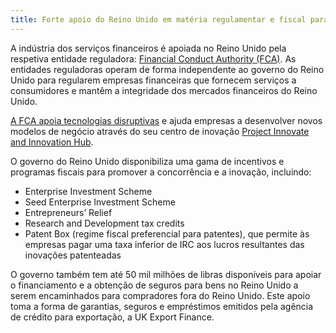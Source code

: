 ```yaml
---
title: Forte apoio do Reino Unido em matéria regulamentar e fiscal para empresas financeiras
---
```

A indústria dos serviços financeiros é apoiada no Reino Unido pela respetiva entidade reguladora: [Financial Conduct Authority (FCA)](https://www.fca.org.uk/about/the-fca). As entidades reguladoras operam de forma independente ao governo do Reino Unido para regularem empresas financeiras que fornecem serviços a consumidores e mantêm a integridade dos mercados financeiros do Reino Unido.

[A FCA apoia tecnologias disruptivas](https://www.fca.org.uk/news/speeches/uk-fintech-regulating-innovation) e ajuda empresas a desenvolver novos modelos de negócio através do seu centro de inovação [Project Innovate and Innovation Hub](https://www.fca.org.uk/firms/project-innovate-innovation-hub).

O governo do Reino Unido disponibiliza uma gama de incentivos e programas fiscais para promover a concorrência e a inovação, incluindo:

- Enterprise Investment Scheme
- Seed Enterprise Investment Scheme 
- Entrepreneurs’ Relief 
- Research and Development tax credits
- Patent Box (regime fiscal preferencial para patentes), que permite às empresas pagar uma taxa inferior de IRC aos lucros resultantes das inovações patenteadas

O governo também tem até 50 mil milhões de libras disponíveis para apoiar o financiamento e a obtenção de seguros para bens no Reino Unido a serem encaminhados para compradores fora do Reino Unido. Este apoio toma a forma de garantias, seguros e empréstimos emitidos pela agência de crédito para exportação, a UK Export Finance. 
